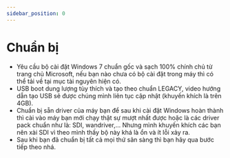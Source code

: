 ```yaml
---
sidebar_position: 0
---
```


# Chuẩn bị
- Yêu cầu bộ cài đặt Windows 7 chuẩn gốc và sạch 100% chính chủ từ trang chủ Microsoft, nếu bạn nào chưa có bộ cài đặt trong máy thì có thể tải về tại mục tài nguyên hiện có. 
- USB boot dung lượng tùy thích và tạo theo chuẩn LEGACY, video hướng dẫn tạo USB sẽ được chúng mình liên tục cập nhật (khuyến khích là trên 4GB).
- Chuẩn bị sẵn driver của máy bạn để sau khi cài đặt Windows hoàn thành thì cài vào máy bạn mới chạy thật sự mượt nhất được hoặc là các driver pack chuẩn như là: SDI, wandriver,... Nhưng mình khuyến khích các bạn nên xài SDI vì theo mình thấy bộ này khá là ổn và ít lỗi xảy ra.
- Sau khi bạn đã chuẩn bị tất cả mọi thứ sãn sàng thì bạn hãy qua bước tiếp theo nhá.
